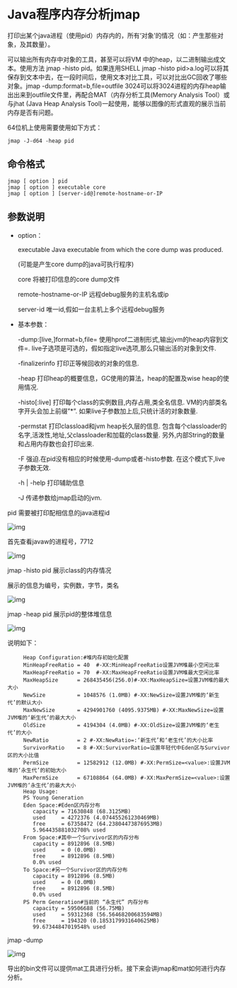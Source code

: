 Java程序内存分析jmap
================

打印出某个java进程（使用pid）内存内的，所有‘对象’的情况（如：产生那些对象，及其数量）。

可以输出所有内存中对象的工具，甚至可以将VM 中的heap，以二进制输出成文本。使用方法 jmap -histo pid。如果连用SHELL jmap -histo pid>a.log可以将其保存到文本中去，在一段时间后，使用文本对比工具，可以对比出GC回收了哪些对象。jmap -dump:format=b,file=outfile 3024可以将3024进程的内存heap输出出来到outfile文件里，再配合MAT（内存分析工具(Memory Analysis Tool）或与jhat (Java Heap Analysis Tool)一起使用，能够以图像的形式直观的展示当前内存是否有问题。

64位机上使用需要使用如下方式：

	jmap -J-d64 -heap pid

命令格式
--------

    jmap [ option ] pid
	jmap [ option ] executable core
	jmap [ option ] [server-id@]remote-hostname-or-IP

参数说明
--------

* option：

	executable Java executable from which the core dump was produced.

	(可能是产生core dump的java可执行程序)

	core 将被打印信息的core dump文件

	remote-hostname-or-IP 远程debug服务的主机名或ip

	server-id 唯一id,假如一台主机上多个远程debug服务 

* 基本参数：

	-dump:[live,]format=b,file=<filename> 使用hprof二进制形式,输出jvm的heap内容到文件=. live子选项是可选的，假如指定live选项,那么只输出活的对象到文件. 

	-finalizerinfo 打印正等候回收的对象的信息.

	-heap 打印heap的概要信息，GC使用的算法，heap的配置及wise heap的使用情况.

	-histo[:live] 打印每个class的实例数目,内存占用,类全名信息. VM的内部类名字开头会加上前缀”*”. 如果live子参数加上后,只统计活的对象数量. 

	-permstat 打印classload和jvm heap长久层的信息. 包含每个classloader的名字,活泼性,地址,父classloader和加载的class数量. 另外,内部String的数量和占用内存数也会打印出来. 

	-F 强迫.在pid没有相应的时候使用-dump或者-histo参数. 在这个模式下,live子参数无效. 

	-h | -help 打印辅助信息 

	-J 传递参数给jmap启动的jvm. 




pid 需要被打印配相信息的java进程id

![img](http://static.oschina.net/uploads/space/2014/0701/171430_5oNu_1767531.png)

首先查看javaw的进程号，7712

![img](http://static.oschina.net/uploads/space/2014/0701/171945_MyQ9_1767531.png)

jmap -histo pid 展示class的内存情况

展示的信息为编号，实例数，字节，类名

![img](http://static.oschina.net/uploads/space/2014/0701/172257_kgad_1767531.png)

jmap -heap pid 展示pid的整体堆信息

![img](http://static.oschina.net/uploads/space/2014/0701/172458_KVFk_1767531.png)

说明如下：

		 Heap Configuration:#堆内存初始化配置
		 MinHeapFreeRatio = 40  #-XX:MinHeapFreeRatio设置JVM堆最小空闲比率  
		 MaxHeapFreeRatio = 70  #-XX:MaxHeapFreeRatio设置JVM堆最大空闲比率 
		 MaxHeapSize      = 268435456(256.0)#-XX:MaxHeapSize=设置JVM堆的最大大小
		 NewSize          = 1048576 (1.0MB) #-XX:NewSize=设置JVM堆的‘新生代’的默认大小 
		 MaxNewSize       = 4294901760 (4095.9375MB) #-XX:MaxNewSize=设置JVM堆的‘新生代’的最大大小 
		 OldSize          = 4194304 (4.0MB) #-XX:OldSize=设置JVM堆的‘老生代’的大小  
		 NewRatio         = 2 #-XX:NewRatio=:‘新生代’和‘老生代’的大小比率
		 SurvivorRatio    = 8 #-XX:SurvivorRatio=设置年轻代中Eden区与Survivor区的大小比值  
		 PermSize         = 12582912 (12.0MB) #-XX:PermSize=<value>:设置JVM堆的‘永生代’的初始大小 
		 MaxPermSize      = 67108864 (64.0MB) #-XX:MaxPermSize=<value>:设置JVM堆的‘永生代’的最大大小
		 Heap Usage:  
		 PS Young Generation 
		 Eden Space:#Eden区内存分布  
		    capacity = 71630848 (68.3125MB)
		    used     = 4272376 (4.074455261230469MB)
		    free     = 67358472 (64.23804473876953MB)
		    5.964435881032708% used
		 From Space:#其中一个Survivor区的内存分布
		 	capacity = 8912896 (8.5MB)
		 	used     = 0 (0.0MB)
		 	free     = 8912896 (8.5MB)
		 	0.0% used
		 To Space:#另一个Survivor区的内存分布
		 	capacity = 8912896 (8.5MB)
		 	used     = 0 (0.0MB)
		 	free     = 8912896 (8.5MB)
		 	0.0% used
		 PS Perm Generation#当前的 “永生代” 内存分布
			capacity = 59506688 (56.75MB)
			used     = 59312368 (56.56468200683594MB)
			free     = 194320 (0.1853179931640625MB)
			99.67344847019548% used

jmap -dump

![img](http://static.oschina.net/uploads/space/2014/0701/173507_SPFm_1767531.png)

导出的bin文件可以提供mat工具进行分析。接下来会讲jmap和mat如何进行内存分析。







